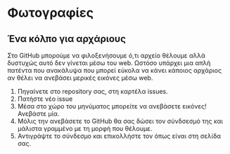 # Φωτογραφίες

## Ένα κόλπο για αρχάριους
Στο GitHub μπορούμε να φιλοξενήσουμε ό,τι αρχείο θέλουμε αλλά δυστυχώς αυτό δεν γίνεται μέσω του web. Ωστόσο υπάρχει μια απλή πατέντα που ανακάλυψα που μπορεί εύκολα να κάνει κάποιος αρχάριος αν θέλει να ανεβάσει μερικές εικόνες μέσω web.

1. Πηγαίνετε στο repository σας, στη καρτέλα issues.
2. Πατήστε νέο issue
3. Μέσα στο χώρο του μηνύματος μπορείτε να ανεβάσετε εικόνες! Ανεβάστε μία.
4. Μόλις την ανεβάσετε το GitHub θα σας δώσει τον σύνδσεσμό της και μάλιστα γραμμένο με τη μορφή που θέλουμε.
5. Αντιγράψτε το σύνδεσμο και επικολλήστε τον όπως είναι στη σελίδα σας.
